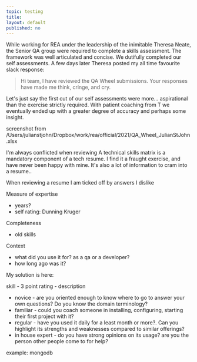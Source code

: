 ```yaml
---
topic: testing
title: 
layout: default
published: no
---
```


While working for REA under the leadership of the inimitable Theresa Neate, the Senior QA group were required to complete a skills assessment. The framework was well articulated and concise. We dutifully completed our self assessments. A few days later Theresa posted my all time favourite slack response: 

<blockquote> Hi team, I have reviewed the QA Wheel submissions. Your responses have made me think, cringe, and cry. </blockquote>

Let's just say the first cut of our self assessments were more... aspirational than the exercise strictly required. With patient coaching from T we eventually ended up with a greater degree of accuracy and perhaps some insight. 

screenshot from /Users/julianstjohn/Dropbox/work/rea/official/2021/QA_Wheel_JulianStJohn.xlsx

I'm always conflicted when reviewing
A technical skills matrix is a mandatory component of a tech resume. I find it a fraught exercise, and have never been happy with mine. 
It's also a lot of information to cram into a resume..

When reviewing a resume I am ticked off by answers I dislike

Measure of expertise
* years? 
* self rating: Dunning Kruger

Completeness
* old skills

Context
* what did you use it for? as a qa or a developer? 
* how long ago was it?

My solution is here: 

skill - 3 point rating - description
- novice - are you oriented enough to know where to go to answer your own questions? Do you know the domain terminology? 
- familiar - could you coach someone in installing, configuring, starting their first project with it? 
- regular - have you used it daily for a least month or more?. Can you highlight its strengths and weaknesses compared to similar offerings?
- in house expert - do you have strong opinions on its usage? are you the person other people come to for help?

example: mongodb 





